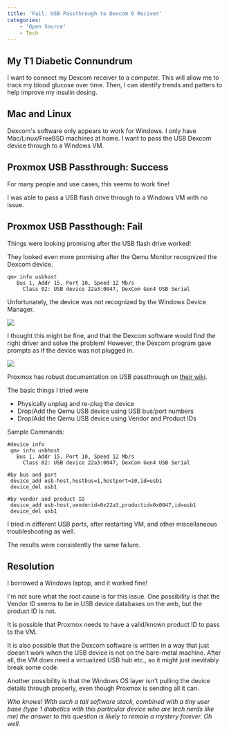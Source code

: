 ```yaml
---
title: 'Fail: USB Passthrough to Dexcom 6 Reciver'
categories:
    - 'Open Source'
    - Tech
---
```


## My T1 Diabetic Connundrum

I want to connect my Dexcom receiver to a computer. This will allow me to track my blood glucose over time. Then, I can identify trends and patters to help improve my insulin dosing.

## Mac and Linux

Dexcom's software only appears to work for Windows. I only have Mac/Linux/FreeBSD machines at home. I want to pass the USB Dexcom device through to a Windows VM.

## Proxmox USB Passthrough: Success

For many people and use cases, this seems to work fine!

I was able to pass a USB flash drive through to a Windows VM with no issue.

## Proxmox USB Passthough: Fail

Things were looking promising after the USB flash drive worked!

They looked even more promising after the Qemu Monitor recognized the Dexcom device.

```
qm> info usbhost
   Bus 1, Addr 15, Port 10, Speed 12 Mb/s
     Class 02: USB device 22a3:0047, DexCom Gen4 USB Serial
```

Unfortunately, the device was not recognized by the Windows Device Manager.

![](https://www.saelzler.com/wp-content/uploads/2021/02/MysteryUSB.png)

I thought this might be fine, and that the Dexcom software would find the right driver and solve the problem! However, the Dexcom program gave prompts as if the device was not plugged in.

![](https://www.saelzler.com/wp-content/uploads/2021/02/DexcomFail.png)

Proxmox has robust documentation on USB passthrough on [their wiki](https://pve.proxmox.com/wiki/USB_Devices_in_Virtual_Machines).

The basic things I tried were

- Physically unplug and re-plug the device
- Drop/Add the Qemu USB device using USB bus/port numbers
- Drop/Add the Qemu USB device using Vendor and Product IDs

Sample Commands:

```
#device info
 qm> info usbhost
   Bus 1, Addr 15, Port 10, Speed 12 Mb/s
     Class 02: USB device 22a3:0047, DexCom Gen4 USB Serial
 
#by bus and port
 device_add usb-host,hostbus=1,hostport=10,id=usb1
 device_del usb1

#by vendor and product ID
 device_add usb-host,vendorid=0x22a3,productid=0x0047,id=usb1
 device_del usb1
```

I tried in different USB ports, after restarting VM, and other miscellaneous troubleshooting as well.

The results were consistently the same failure.

## Resolution

I borrowed a Windows laptop, and it worked fine!

I'm not sure what the root cause is for this issue. One possibility is that the Vendor ID seems to be in USB device databases on the web, but the product ID is not.

It is possible that Proxmox needs to have a valid/known product ID to pass to the VM.

It is also possible that the Dexcom software is written in a way that just doesn't work when the USB device is not on the bare-metal machine. After all, the VM does need a virtualized USB hub etc., so it might just inevitably break some code.

Another possibility is that the Windows OS layer isn't pulling the device details through properly, even though Proxmox is sending all it can.

*Who knows! With such a tall software stack, combined with a tiny user base (type 1 diabetics with this particular device who are tech nerds like me) the answer to this question is likely to remain a mystery forever. Oh well.*

